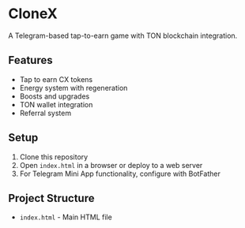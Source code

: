 # CloneX

A Telegram-based tap-to-earn game with TON blockchain integration.

## Features

- Tap to earn CX tokens
- Energy system with regeneration
- Boosts and upgrades
- TON wallet integration
- Referral system

## Setup

1. Clone this repository
2. Open `index.html` in a browser or deploy to a web server
3. For Telegram Mini App functionality, configure with BotFather

## Project Structure

- `index.html` - Main HTML file
